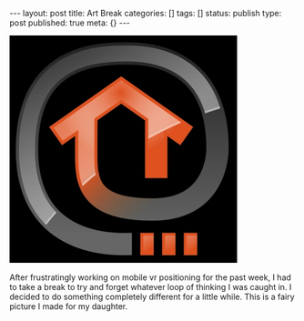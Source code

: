 \--- layout: post title: Art Break categories: [] tags: [] status: publish
type: post published: true meta: {} \---

![upload.png](/img/upload.png)

After frustratingly working on mobile vr positioning for the past week, I had
to take a break to try and forget whatever loop of thinking I was caught in. I
decided to do something completely different for a little while. This is a
fairy picture I made for my daughter.

